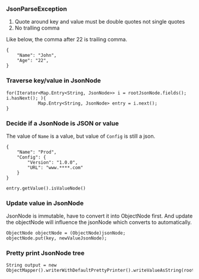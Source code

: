 ### JsonParseException

1. Quote around key and value must be double quotes not single quotes
2. No tralling comma

Like below, the comma after 22 is trailing comma.

```
{
    "Name": "John",
    "Age": "22",
}
```

### Traverse key/value in JsonNode

```
for(Iterator<Map.Entry<String, JsonNode>> i = rootJsonNode.fields(); i.hasNext(); ){
            Map.Entry<String, JsonNode> entry = i.next();
}
```

### Decide if a JsonNode is JSON or value

The value of `Name` is a value, but value of `Config` is still a json.

```
{
    "Name": "Prod",
    "Config": {
        "Version": "1.0.0",
        "URL": "www.****.com"
    }
}
```

```
entry.getValue().isValueNode()
```

### Update value in JsonNode

JsonNode is immutable, have to convert it into ObjectNode first. And update the objectNode will influence the jsonNode which converts to automatically.

```
ObjectNode objectNode = (ObjectNode)jsonNode;
objectNode.put(key, newValueJsonNode);
```


### Pretty print JsonNode tree

```
String output = new ObjectMapper().writerWithDefaultPrettyPrinter().writeValueAsString(rootJsonNode);
```